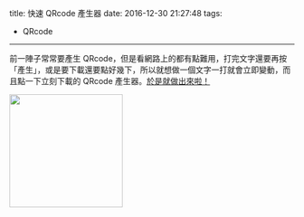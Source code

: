 title: 快速 QRcode 產生器
date: 2016-12-30 21:27:48
tags:
- QRcode
---

前一陣子常常要產生 QRcode，但是看網路上的都有點難用，打完文字還要再按「產生」，或是要下載還要點好幾下，所以就想做一個文字一打就會立即變動，而且點一下立刻下載的 QRcode 產生器。[於是就做出來啦！](https://asoul.github.io/qrcode/)

<img src="/images/20161230-qrcode.png" width="200">
